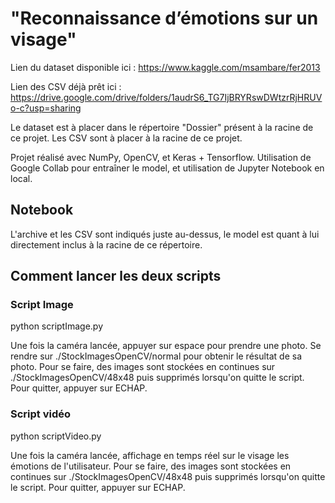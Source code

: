 # "Reconnaissance d’émotions sur un visage"

Lien du dataset disponible ici : https://www.kaggle.com/msambare/fer2013

Lien des CSV déjà prêt ici : https://drive.google.com/drive/folders/1audrS6_TG7IjBRYRswDWtzrRjHRUVo-c?usp=sharing

Le dataset est à placer dans le répertoire "Dossier" présent à la racine de ce projet.
Les CSV sont à placer à la racine de ce projet. 

Projet réalisé avec NumPy, OpenCV, et Keras + Tensorflow.
Utilisation de Google Collab pour entraîner le model, et utilisation de Jupyter Notebook en local. 

## Notebook 

L'archive et les CSV sont indiqués juste au-dessus, le model est quant à lui directement inclus à la racine de ce répertoire.

## Comment lancer les deux scripts

### Script Image 

python scriptImage.py 

Une fois la caméra lancée, appuyer sur espace pour prendre une photo. 
Se rendre sur ./StockImagesOpenCV/normal pour obtenir le résultat de sa photo. 
Pour se faire, des images sont stockées en continues sur ./StockImagesOpenCV/48x48 puis supprimés lorsqu'on quitte le script. 
Pour quitter, appuyer sur ECHAP. 

### Script vidéo 

python scriptVideo.py

Une fois la caméra lancée, affichage en temps réel sur le visage les émotions de l'utilisateur.
Pour se faire, des images sont stockées en continues sur ./StockImagesOpenCV/48x48 puis supprimés lorsqu'on quitte le script. 
Pour quitter, appuyer sur ECHAP. 